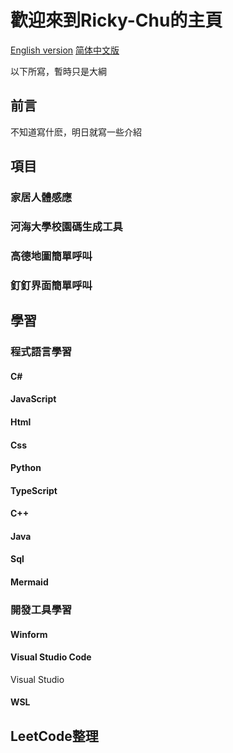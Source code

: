 # 歡迎來到Ricky-Chu的主頁

[English version](./README.md) [简体中文版](./README-cn.md)

以下所寫，暫時只是大綱

## 前言

不知道寫什麽，明日就寫一些介紹

## 項目

### 家居人體感應

### 河海大學校園碼生成工具

### 高德地圖簡單呼叫

### 釘釘界面簡單呼叫





## 學習

### 程式語言學習

#### C#

#### JavaScript

#### Html

#### Css

#### Python

#### TypeScript

#### C++

#### Java

#### Sql

#### Mermaid

### 開發工具學習

#### Winform

#### Visual Studio Code

Visual Studio

#### WSL

## LeetCode整理













